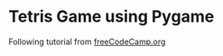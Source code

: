 # Tetris Game using Pygame
Following tutorial from [freeCodeCamp.org](https://www.freecodecamp.org/)